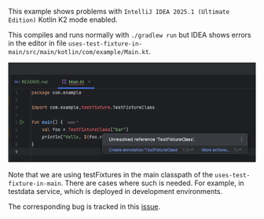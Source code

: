 This example shows problems with `IntelliJ IDEA 2025.1 (Ultimate Edition)` Kotlin K2 mode enabled.

This compiles and runs normally with `./gradlew run` but IDEA shows errors in the editor
in file `uses-test-fixture-in-main/src/main/kotlin/com/example/Main.kt`.

![k2-issue](k2-issue.png)

Note that we are using testFixtures in the main classpath of the `uses-test-fixture-in-main`. There
are cases where such is needed. For example, in testdata service, which is deployed in development environments.

The corresponding bug is tracked in this [issue](https://youtrack.jetbrains.com/issue/IDEA-371104).
